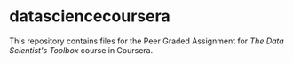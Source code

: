 # datasciencecoursera

This repository contains files for the Peer Graded Assignment for *The Data Scientist's Toolbox* course in Coursera.
